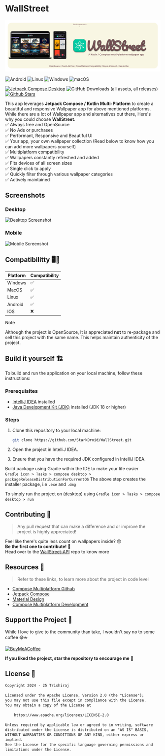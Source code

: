 # WallStreet
![WallStreet Github header](static/wallstreet-github-header.png)

![Android](https://img.shields.io/badge/Android-3DDC84?style=for-the-badge&logo=android&logoColor=white)
![Linux](https://img.shields.io/badge/Linux-FCC624?style=for-the-badge&logo=linux&logoColor=black)
![Windows](https://img.shields.io/badge/Windows-0078D6?style=for-the-badge&logo=windows&logoColor=white)
![macOS](https://img.shields.io/badge/mac%20os-000000?style=for-the-badge&logo=macos&logoColor=F0F0F0)

[![Jetpack Compose Desktop](https://img.shields.io/badge/Latest_release_download-v1.0.0-blue.svg)](https://github.com/StarkDroid/WallStreet)
![GitHub Downloads (all assets, all releases)](https://img.shields.io/github/downloads/StarkDroid/WallStreet/total)
[![Github Stars](https://img.shields.io/github/stars/StarkDroid/WallStreet)](https://github.com/StarkDroid/WallStreet)

This app leverages **Jetpack Compose / Kotlin Multi-Platform** to create a beautiful and responsive Wallpaper app for above mentioned platforms. While there are a lot of Wallpaper app and alternatives out there, Here's why you could choose **WallStreet**. <br>
✅ Always free and OpenSource <br>
✅ No Ads or purchases <br>
✅ Performant, Responsive and Beautiful UI <br>
✅ Your app, your own wallpaper collection (Read below to know how you can add more wallpapers yourself) <br>
✅ Multiplatform compatibility <br>
✅ Wallpapers constantly refreshed and added <br>
✅ Fits devices of all screen sizes <br>
✅ Single click to apply <br>
✅ Quickly filter through various wallpaper categories <br>
✅ Actively maintained <br>

## **Screenshots**

### **Desktop**
![Desktop Screenshot](static/screenshot/screenshot-desktop.png)

### **Mobile**
![Mobile Screenshot](static/screenshot/screenshot-mobile.png)

## **Compatibilitty** 🖥️📱
| Platform | Compatibility |
| -------- |---------------|
| Windows  | ✅             |
| MacOS    | ✅             |
| Linux    | ✅             |
| Android  | ✅             |
| IOS      | ❌             |

> [!NOTE]
> Although the project is OpenSource, It is appreciated **not** to re-package and sell this project with the same name.
> This helps maintain authenticity of the project.

## **Build it yourself** 🏗️

To build and run the application on your local machine, follow these instructions:

### Prerequisites

- [IntelliJ IDEA](https://www.jetbrains.com/idea/download/) installed
- [Java Development Kit (JDK)](https://www.oracle.com/java/technologies/javase-downloads.html) installed (JDK 18 or higher)

### Steps

1. Clone this repository to your local machine:

   ```bash
   git clone https://github.com/StarkDroid/WallStreet.git
2. Open the project in IntelliJ IDEA.
3. Ensure that you have the required JDK configured in IntelliJ IDEA.

Build package using Gradle within the IDE to make your life easier <br>
`Gradle icon > Tasks > compose desktop > packageReleaseDistributionForCurrentOS`
The above step creates the installer package, i.e `.exe` and `.dmg`

To simply run the project on (desktop) using
`Gradle icon > Tasks > compose desktop > run`

## Contributing 🤝
> Any pull request that can make a difference and or improve the project is highly appreciated!

Feel like there's quite less count on wallpapers inside? 😟<br>
**Be the first one to contribute!** 🫵 <br>
Head over to the [WallStreet-API](https://github.com/StarkDroid/WallStreet-API) repo to know more

## Resources 📂
> Refer to these links, to learn more about the project in code level
- [Compose Multiplatform Github](https://github.com/JetBrains/compose-multiplatform)
- [Jetpack Compose](https://developer.android.com/develop/ui/compose/documentation)
- [Material Design](https://m3.material.io/)
- [Compose Multiplatform Development](https://www.jetbrains.com/help/kotlin-multiplatform-dev/compose-multiplatform-getting-started.html)

## **Support the Project** 🫶

While I love to give to the community than take, I wouldn't say no to some coffee 😁☕️

[![BuyMeACoffee](https://img.shields.io/badge/Buy%20Me%20a%20Coffee-ffdd00?style=for-the-badge&logo=buy-me-a-coffee&logoColor=black)](https://www.buymeacoffee.com/trishiraj)

**If you liked the project, star the repository to encourage me** 🌟


## License 📃

```
Copyright 2024 - 25 Trishiraj

Licensed under the Apache License, Version 2.0 (the "License");
you may not use this file except in compliance with the License.
You may obtain a copy of the License at

    https://www.apache.org/licenses/LICENSE-2.0

Unless required by applicable law or agreed to in writing, software
distributed under the License is distributed on an "AS IS" BASIS,
WITHOUT WARRANTIES OR CONDITIONS OF ANY KIND, either express or implied.
See the License for the specific language governing permissions and
limitations under the License.
```